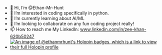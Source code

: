 - 👋 Hi, I’m @Ethan-Mr-Hunt
- 👀 I’m interested in coding specifically in python. 
- 🌱 I’m currently learning about AI/ML
- 💞️ I’m looking to collaborate on any fun coding project really!
- 📫 How to reach me My LinkedIn: www.linkedin.com/in/zee-khan-620b50247
- [![An image of @ethanmrhunt's Holopin badges, which is a link to view their full Holopin profile](https://holopin.me/ethanmrhunt)](https://holopin.io/@ethanmrhunt)
<!---
Ethan-Mr-Hunt/Ethan-Mr-Hunt is a ✨ special ✨ repository because its `README.md` (this file) appears on your GitHub profile.
You can click the Preview link to take a look at your changes.
--->
